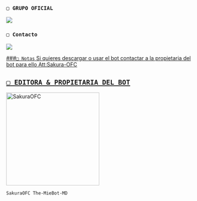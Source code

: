### `▢ GRUPO OFICIAL`

<a href="https://chat.whatsapp.com/JiV3MmlAynCEMdDkDVQoLu" target="blank"><img src="https://img.shields.io/badge/GRUPO_OFICIAL_(ES)-25D366?style=for-the-badge&logo=whatsapp&logoColor=white" /></a>

 ### `▢ Contacto`

<a href="https://api.whatsapp.com/send/?phone=595987138033&text=/estado&type=phone_number&app_absent=0" target="blank"><img src="https://img.shields.io/badge/Sakura-OFC-25D366?style=for-the-badge&logo=whatsapp&logoColor=white" />

###`□ Notas`
Si quieres descargar o usar el bot contactar a la propietaria del bot para ello Att:Sakura-OFC 

## `▢ EDITORA & PROPIETARIA DEL BOT` 
<a href="https://github.com/SakuraOFC"><img src="https://github.com/SakuraOFC.png" width="250" height="250" alt="SakuraOFC"/></a>
  
`SakuraOFC The-MieBot-MD`
